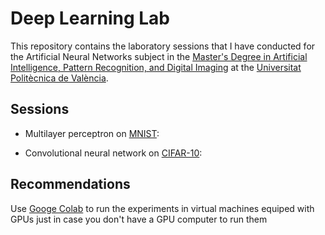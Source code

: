 # Deep Learning Lab
This repository contains the laboratory sessions that I have conducted for the Artificial Neural Networks subject in the [Master's Degree in Artificial Intelligence, Pattern Recognition, and Digital Imaging](https://www.upv.es/titulaciones/MUIARFID/) at the [Universitat Politècnica de València](https://www.upv.es).

## Sessions

+ Multilayer perceptron on [MNIST](https://paperswithcode.com/dataset/mnist):

+ Convolutional neural network on [CIFAR-10](https://www.cs.toronto.edu/~kriz/cifar.html):

## Recommendations

Use [Googe Colab](https://colab.research.google.com) to run the experiments in virtual machines equiped with GPUs just in case you don't have a GPU computer to run them
